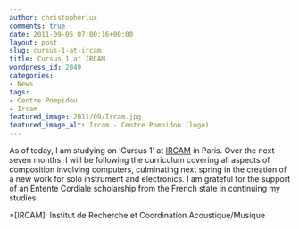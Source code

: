 ```yaml
---
author: christopherlux
comments: true
date: 2011-09-05 07:00:16+00:00
layout: post
slug: cursus-1-at-ircam
title: Cursus 1 at IRCAM
wordpress_id: 2049
categories:
- News
tags:
- Centre Pompidou
- Ircam
featured_image: 2011/09/Ircam.jpg
featured_image_alt: Ircam - Centre Pompidou (logo)
---
```


As of today, I am studying on ‘Cursus 1’ at [IRCAM](http://www.ircam.fr/) in Paris. Over the next seven months, I will be following the curriculum covering all aspects of composition involving computers, culminating next spring in the creation of a new work for solo instrument and electronics. I am grateful for the support of an Entente Cordiale scholarship from the French state in continuing my studies.

*[IRCAM]: Institut de Recherche et Coordination Acoustique/Musique
